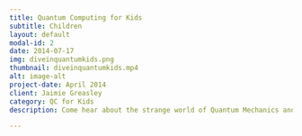 ```yaml
---
title: Quantum Computing for Kids
subtitle: Children
layout: default
modal-id: 2
date: 2014-07-17
img: diveinquantumkids.png
thumbnail: diveinquantumkids.mp4
alt: image-alt
project-date: April 2014
client: Jaimie Greasley
category: QC for Kids
description: Come hear about the strange world of Quantum Mechanics and learn what Quantum Computing is about.

---
```

